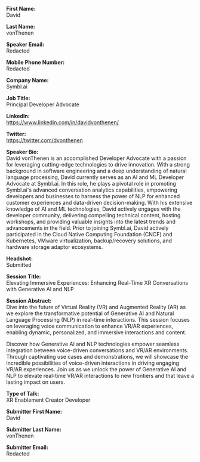 **First Name:**  
David

**Last Name:**  
vonThenen

**Speaker Email:**  
Redacted

**Mobile Phone Number:**  
Redacted

**Company Name:**  
Symbl.ai

**Job Title:**  
Principal Developer Advocate

**LinkedIn:**  
https://www.linkedin.com/in/davidvonthenen/

**Twitter:**  
https://twitter.com/dvonthenen

**Speaker Bio:**  
David vonThenen is an accomplished Developer Advocate with a passion for leveraging cutting-edge technologies to drive innovation. With a strong background in software engineering and a deep understanding of natural language processing, David currently serves as an AI and ML Developer Advocate at Symbl.ai. In this role, he plays a pivotal role in promoting Symbl.ai's advanced conversation analytics capabilities, empowering developers and businesses to harness the power of NLP for enhanced customer experiences and data-driven decision-making. With his extensive knowledge of AI and ML technologies, David actively engages with the developer community, delivering compelling technical content, hosting workshops, and providing valuable insights into the latest trends and advancements in the field. Prior to joining Symbl.ai, David actively participated in the Cloud Native Computing Foundation (CNCF) and Kubernetes, VMware virtualization, backup/recovery solutions, and hardware storage adaptor ecosystems.

**Headshot:**  
Submitted

**Session Title:**  
Elevating Immersive Experiences: Enhancing Real-Time XR Conversations with Generative AI and NLP

**Session Abstract:**  
Dive into the future of Virtual Reality (VR) and Augmented Reality (AR) as we explore the transformative potential of Generative AI and Natural Language Processing (NLP) in real-time interactions. This session focuses on leveraging voice communication to enhance VR/AR experiences, enabling dynamic, personalized, and immersive interactions and content.

Discover how Generative AI and NLP technologies empower seamless integration between voice-driven conversations and VR/AR environments. Through captivating use cases and demonstrations, we will showcase the incredible possibilities of voice-driven interactions in driving engaging VR/AR experiences. Join us as we unlock the power of Generative AI and NLP to elevate real-time VR/AR interactions to new frontiers and that leave a lasting impact on users.

**Type of Talk:**  
XR Enablement
Creator
Developer

**Submitter First Name:**  
David

**Submitter Last Name:**  
vonThenen

**Submitter Email:**  
Redacted
